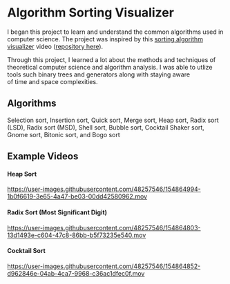# Algorithm Sorting Visualizer
I began this project to learn and understand the common algorithms used
in computer science. The project was inspired by this <a href="https://youtu.be/kPRA0W1kECg">sorting algorithm visualizer</a>
video (<a href="https://github.com/bingmann/sound-of-sorting">repository here</a>).

Through this project, I learned a lot about the methods and techniques
of theoretical computer science and algorithm analysis. I was able to
utlize tools such binary trees and generators along with staying aware  
of time and space complexities. 

## Algorithms
Selection sort, Insertion sort, Quick sort, Merge sort, Heap sort,
Radix sort (LSD), Radix sort (MSD), Shell sort, Bubble sort, Cocktail 
Shaker sort, Gnome sort, Bitonic sort, and Bogo sort

## Example Videos
#### Heap Sort
https://user-images.githubusercontent.com/48257546/154864994-1b0f6619-3e65-4a47-be03-00dd42580962.mov


#### Radix Sort (Most Significant Digit)
https://user-images.githubusercontent.com/48257546/154864803-13d1493e-c604-47c8-86bb-b5f73235e540.mov

#### Cocktail Sort
https://user-images.githubusercontent.com/48257546/154864852-d962846e-04ab-4ca7-9968-c36ac1dfec0f.mov
